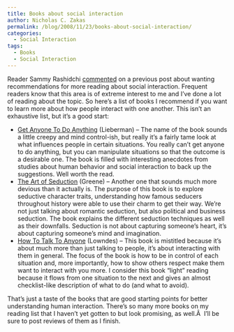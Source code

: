 ```yaml
---
title: Books about social interaction
author: Nicholas C. Zakas
permalink: /blog/2008/11/23/books-about-social-interaction/
categories:
  - Social Interaction
tags:
  - Books
  - Social Interaction
---
```

Reader Sammy Rashidchi [commented][1] on a previous post about wanting recommendations for more reading about social interaction. Frequent readers know that this area is of extreme interest to me and I&#8217;ve done a lot of reading about the topic. So here&#8217;s a list of books I recommend if you want to learn more about how people interact with one another. This isn&#8217;t an exhaustive list, but it&#8217;s a good start:

  * [Get Anyone To Do Anything][2] (Lieberman) &#8211; The name of the book sounds a little creepy and mind control-ish, but really it&#8217;s a fairly tame look at what influences people in certain situations. You really can&#8217;t get anyone to do anything, but you can manipulate situations so that the outcome is a desirable one. The book is filled with interesting anecdotes from studies about human behavior and social interaction to back up the suggestions. Well worth the read.
  * [The Art of Seduction][3] (Greene) &#8211; Another one that sounds much more devious than it actually is. The purpose of this book is to explore seductive character traits, understanding how famous seducers throughout history were able to use their charm to get their way. We&#8217;re not just talking about romantic seduction, but also political and business seduction. The book explains the different seduction techniques as well as their downfalls. Seduction is not about capturing someone&#8217;s heart, it&#8217;s about capturing someone&#8217;s mind and imagination.
  * [How To Talk To Anyone][4] (Lowndes) &#8211; This book is mistitled because it&#8217;s about much more than just talking to people, it&#8217;s about interacting with them in general. The focus of the book is how to be in control of each situation and, more importantly, how to show others respect make them want to interact with you more. I consider this book &#8220;light&#8221; reading because it flows from one situation to the next and gives an almost checklist-like description of what to do (and what to avoid).

That&#8217;s just a taste of the books that are good starting points for better understanding human interaction. There&#8217;s so many more books on my reading list that I haven&#8217;t yet gotten to but look promising, as well.Â  I&#8217;ll be sure to post reviews of them as I finish.

 [1]: {{site.url}}/blog/2008/10/28/why-software-engineers-fail/#comment-1862
 [2]: http://www.amazon.com/gp/product/0312270178?ie=UTF8&tag=nczonline-20&link_code=as3&camp=211189&creative=373489&creativeASIN=0312270178
 [3]: http://www.amazon.com/gp/product/0142001198?ie=UTF8&tag=nczonline-20&link_code=as3&camp=211189&creative=373489&creativeASIN=0142001198
 [4]: http://www.amazon.com/gp/product/007141858X?ie=UTF8&tag=nczonline-20&link_code=as3&camp=211189&creative=373489&creativeASIN=007141858X
